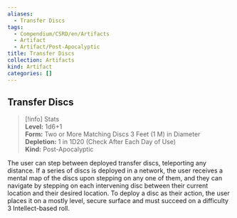 ```yaml
---
aliases:
  - Transfer Discs
tags:
  - Compendium/CSRD/en/Artifacts
  - Artifact
  - Artifact/Post-Apocalyptic
title: Transfer Discs
collection: Artifacts
kind: Artifact
categories: []
---
```

## Transfer Discs  
>[!info] Stats  
> **Level:** 1d6+1  
> **Form:** Two or More Matching Discs 3 Feet (1 M) in Diameter  
> **Depletion:** 1 in 1D20 (Check After Each Day of Use)  
> **Kind:** Post-Apocalyptic
  
The user can step between deployed transfer discs, teleporting any distance. If a series of discs is deployed in a network, the user receives a mental map of the discs upon stepping on any one of them, and they can navigate by stepping on each intervening disc between their current location and their desired location. To deploy a disc as their action, the user places it on a mostly level, secure surface and must succeed on a difficulty 3 Intellect-based roll.